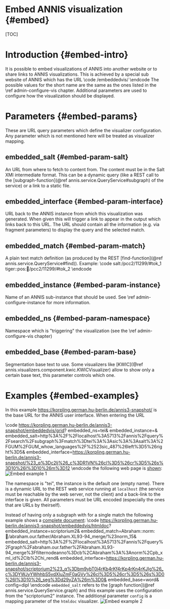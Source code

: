 Embed ANNIS visualization {#embed}
==========

[TOC]

Introduction {#embed-intro}
========

It is possible to embed visualizations of ANNIS into another website or
to share links to ANNIS visualizations.
This is achieved by a special sub website of ANNIS which has the URL
\code
<annis-base-url>/embeddedvis/<visualizer-short-name>
\endcode
The possible values for the short name are the same as the ones listed in the \ref admin-configure-vis chapter.
Additional parameters are used to configure how the visualization should be displayed.

Parameters {#embed-params}
==========

These are URL query parameters which define the visualizer configuration.
Any parameter which is not mentioned here will be treated as visualizer mapping.

embedded_salt {#embed-param-salt}
---------------

An URL from where to fetch to content from.
The content must be in the Salt XMI intermediate format.
This can be a dynamic query (like a REST call to the [subgraph-function](@ref annis.service.QueryService#subgraph) of the service) or a link to a static file.

embedded_interface {#embed-param-interface}
---------------

URL back to the ANNIS instance from which this visualization was generated.
When given this will trigger a link to appear in the output which links back to this URL.
The URL should contain all the information (e.g. via fragment parameters) to display
the query and the selected match.

embedded_match {#embed-param-match}
---------------

A plain text match definition (as produced by the REST [find-function](@ref annis.service.QueryService#find)).
Example:
\code
salt:/pcc2/11299/#tok_1 tiger::pos::salt:/pcc2/11299/#tok_2
\endcode

embedded_instance {#embed-param-instance}
---------------

Name of an ANNIS sub-instance that should be used.
See \ref admin-configure-instance for more information.

embedded_ns {#embed-param-namespace}
---------------

Namespace which is "triggering" the visualization (see the \ref admin-configure-vis chapter)

embedded_base {#embed-param-base}
---------------

Segmentation base text to use.
Some visualizers like [KWIC](@ref annis.visualizers.component.kwic.KWICVisualizer) allow to show only a certain base text,
this parameter controls which one.

Examples {#embed-examples}
=======

In this example https://korpling.german.hu-berlin.de/annis3-snapshot/ is the base URL for the ANNIS user interface.
When entering the URL

\code
https://korpling.german.hu-berlin.de/annis3-snapshot/embeddedvis/grid?
embedded_ns=tei&
embedded_instance=&
embedded_salt=http%3A%2F%2Flocalhost%3A5713%2Fannis%2Fquery%2Fsearch%2Fsubgraph%3Fmatch%3Dtei%3A%3Asic%3A%3Asalt%3A%2FGUM%2FGUM_whow_languages%2F%2523sic_487%26left%3D5%26right%3D5&
embedded_interface=https://korpling.german.hu-berlin.de/annis3-snapshot/%23_q%3Dc2lj%26_c%3DR1VN%26cl%3D5%26cr%3D5%26s%3D10%26l%3D10%26m%3D12
\endcode
the following web page is [shown](https://korpling.german.hu-berlin.de/annis3-snapshot/embeddedvis/grid?embedded_ns=tei&embedded_instance=&embedded_salt=http%3A%2F%2Flocalhost%3A5713%2Fannis%2Fquery%2Fsearch%2Fsubgraph%3Fmatch%3Dtei%3A%3Asic%3A%3Asalt%3A%2FGUM%2FGUM_whow_languages%2F%2523sic_487%26left%3D5%26right%3D5&embedded_interface=https://korpling.german.hu-berlin.de/annis3-snapshot/%23_q%3Dc2lj%26_c%3DR1VN%26cl%3D5%26cr%3D5%26s%3D10%26l%3D10%26m%3D12):
![Embed example 1](embed_example1.png)

The namespace is "tei", the instance is the default one (empty name).
There is a dynamic URL to the REST web service running at `localhost` (the service must be reachable by the web server, not the client)
and a back-link to the interface is given.
All parameters must be URL encoded (especially the ones that are URLs by theirself).

Instead of having only a subgraph with for a single match the following example shows a [complete document](https://korpling.german.hu-berlin.de/annis3-snapshot/embeddedvis/htmldoc?embedded_instance=scriptorium2&embedded_match=Abraham::norm::salt:/abraham.our.father/Abraham.XL93-94_merge/%23norm_15&embedded_salt=http%3A%2F%2Flocalhost%3A5713%2Fannis%2Fquery%2Fgraph%2Fabraham.our.father%2FAbraham.XL93-94_merge%3Ffilternodeanno%3Dcb%2CAbraham%3A%3Anorm%2Cpb_xml_id%2Clb%2Chi_rend&embedded_interface=https://korpling.german.hu-berlin.de/annis3-snapshot/scriptorium2%23_q%3Dbm9ybT0i4rKb4rKf4rKp4rKn4rKJIg%26_c%3DYWJyYWhhbS5vdXIuZmF0aGVy%26cl%3D5%26cr%3D5%26s%3D0%26l%3D10%26_seg%3Dd29yZA%26m%3D0&embedded_base=word&config=dipl):
\code
https://korpling.german.hu-berlin.de/annis3-snapshot/embeddedvis/htmldoc?
embedded_instance=scriptorium2&
embedded_match=Abraham::norm::salt:/abraham.our.father/Abraham.XL93-94_merge/%23norm_15&
embedded_salt=http%3A%2F%2Flocalhost%3A5713%2Fannis%2Fquery%2Fgraph%2Fabraham.our.father%2FAbraham.XL93-94_merge%3Ffilternodeanno%3Dcb%2CAbraham%3A%3Anorm%2Cpb_xml_id%2Clb%2Chi_rend&
embedded_interface=https://korpling.german.hu-berlin.de/annis3-snapshot/scriptorium2%23_q%3Dbm9ybT0i4rKb4rKf4rKp4rKn4rKJIg%26_c%3DYWJyYWhhbS5vdXIuZmF0aGVy%26cl%3D5%26cr%3D5%26s%3D0%26l%3D10%26_seg%3Dd29yZA%26m%3D0&
embedded_base=word&
config=dipl
\endcode
`embedded_salt` refers to the [graph function](@ref annis.service.QueryService.graph) and this example uses the configuration from the "scriptorium2" instance.
The additional parameter `config` is a mapping parameter of the `htmldoc` visualizer.
![Embed example 2](embed_example2.png)
